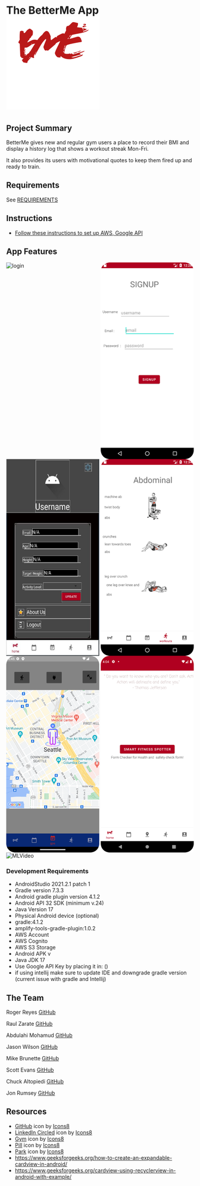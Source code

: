 # The BetterMe App <img src="Public/icon1.png" alt="login" width="250">
## Project Summary

BetterMe gives new and regular gym users a place to record their BMI and display a history log that shows a workout streak Mon-Fri.

It also provides its users with motivational quotes to keep them fired up and ready to train.

## Requirements

See [REQUIREMENTS](./REQUIREMENTS.md)

## Instructions
- [Follow these instructions to set up AWS, Google API](app/README.md)

## App Features

<div style="display: flex; flex-direction: row; flex-wrap:wrap; justify-content: space-between">
  <img src="Public/loginvideo.gif" alt="login" width="250">
  <img src="Public/signup.png" alt="Step1" width="250">
  <img src="Public/updateinfo.JPG" alt="Step2" width="250">
  <img src="Public/selectworkout.png" alt="Step3" width="250">
  <img src="Public/img.png" alt="step 4" width="250">
  <img src="Public/smartspotter.png" alt="MLVideo" width="250">
  <img src="Public/squatreps.gif" alt="MLVideo" width="250">
</div>
      

### Development Requirements

- AndroidStudio 2021.2.1 patch 1
- Gradle version 7.3.3
- Android gradle plugin version 4.1.2
- Android API 32 SDK (minimum v.24)
- Java Version 17
- Physical Android device (optional)
- gradle:4.1.2
- amplify-tools-gradle-plugin:1.0.2
- AWS Account
- AWS Cognito
- AWS S3 Storage
- Android APK v
- Java JDK 17
- Use Google API Key by placing it in: ()
- if using intellij make sure to update IDE and downgrade gradle version (current issue with gradle and Intellij)

## The Team

Roger Reyes [GitHub](https://github.com/RogerMReyes)

Raul Zarate [GitHub](https://github.com/zaratr)

Abdulahi Mohamud [GitHub](https://github.com/AbdulahiMohamud)

Jason Wilson [GitHub](https://github.com/WilsonJhub)

Mike Brunette [GitHub](https://github.com/mcbrunette33) 

Scott Evans [GitHub](https://github.com/mScottEvans)

Chuck Altopiedi [GitHub](https://github.com/ChuckAlto)

Jon Rumsey [GitHub](https://github.com/nojronatron)

## Resources
- <a target="_blank" href="https://icons8.com/icon/v551nqGeHhGn/github">GitHub</a> icon by <a target="_blank" href="https://icons8.com">Icons8</a>
- <a target="_blank" href="https://icons8.com/icon/UyatB5WgOdeP/linkedin-circled">LinkedIn Circled</a> icon by <a target="_blank" href="https://icons8.com">Icons8</a>
- <a target="_blank" href="https://icons8.com/icon/ZvjnlgX9t1tb/gym">Gym</a> icon by <a target="_blank" href="https://icons8.com">Icons8</a>
- <a target="_blank" href="https://icons8.com/icon/i8S0UHJ4f47y/pill">Pill</a> icon by <a target="_blank" href="https://icons8.com">Icons8</a>
- <a target="_blank" href="https://icons8.com/icon/j0vWxQ4slW7i/park">Park</a> icon by <a target="_blank" href="https://icons8.com">Icons8</a>
- https://www.geeksforgeeks.org/how-to-create-an-expandable-cardview-in-android/
- https://www.geeksforgeeks.org/cardview-using-recyclerview-in-android-with-example/